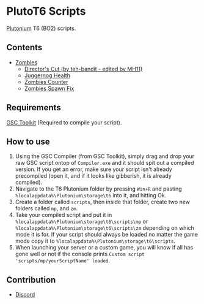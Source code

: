 # PlutoT6 Scripts
[Plutonium](https://plutonium.pw) T6 (BO2) scripts.

## Contents
- [Zombies](zm)
  - [Director's Cut (by teh-bandit - edited by MH11)](zm/director's_cut)
  - [Juggernog Health](zm/juggernog_health)
  - [Zombies Counter](zm/zombies_counter)
  - [Zombies Spawn Fix](zm/zombies_spawn_fix)

## Requirements
[GSC Toolkit](https://drive.google.com/file/d/1j_ocjFCQsFaWqF2-PfdoJt2nF_EpNL_G/view?usp=sharing) (Required to compile your script).

## How to use
1. Using the GSC Compiler (from GSC Toolkit), simply drag and drop your raw GSC script ontop of `Compiler.exe` and it should spit out a compiled version. If you get an error, make sure your script isn't already precompiled (open it, and if it looks like gibberish, it is already compiled).
2. Navigate to the T6 Plutonium folder by pressing `Win+R` and pasting `%localappdata%\Plutonium\storage\t6` into it, and hitting Ok.
3. Create a folder called `scripts`, then inside that folder, create two new folders called `mp`, and `zm`.
4. Take your compiled script and put it in `%localappdata%\Plutonium\storage\t6\scripts\mp` or `%localappdata%\Plutonium\storage\t6\scripts\zm` depending on which mode it is for. If your script should always be loaded no matter the game mode copy it to `%localappdata%\Plutonium\storage\t6\scripts`.
5. When launching your server or a custom game, you will know if all has gone well or not if the console prints `Custom script 'scripts/mp/yourScriptName' loaded`.

## Contribution
- [Discord](https://discord.gg/2JjvhAk)
